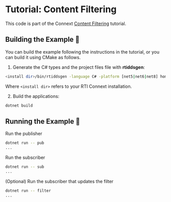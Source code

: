 # Tutorial: Content Filtering

This code is part of the Connext
[Content Filtering](https://community.rti.com/static/documentation/developers/learn/content-filtering.html)
tutorial.

## Building the Example :wrench:

You can build the example following the instructions in the tutorial, or you can
build it using CMake as follows.

1.  Generate the C# types and the project files file with **rtiddsgen**:

```sh
<install dir>/bin/rtiddsgen -language C# -platform [net5|net6|net8] home_automation.idl
```

Where `<install dir>` refers to your RTI Connext installation.

2.  Build the applications:

```sh
dotnet build
```

## Running the Example :rocket:

Run the publisher

```sh
dotnet run -- pub
...
```

Run the subscriber

```sh
dotnet run -- sub
...
```

(Optional) Run the subscriber that updates the filter
```sh
dotnet run -- filter
...
```